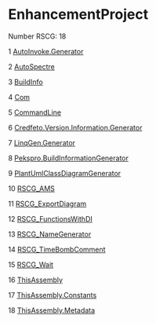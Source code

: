 <h1>EnhancementProject</h1>

Number RSCG: 18

   1 [AutoInvoke.Generator](/docs/AutoInvoke.Generator)

   2 [AutoSpectre](/docs/AutoSpectre)

   3 [BuildInfo](/docs/BuildInfo)

   4 [Com](/docs/Com)

   5 [CommandLine](/docs/CommandLine)

   6 [Credfeto.Version.Information.Generator](/docs/Credfeto.Version.Information.Generator)

   7 [LinqGen.Generator](/docs/LinqGen.Generator)

   8 [Pekspro.BuildInformationGenerator](/docs/Pekspro.BuildInformationGenerator)

   9 [PlantUmlClassDiagramGenerator](/docs/PlantUmlClassDiagramGenerator)

   10 [RSCG_AMS](/docs/RSCG_AMS)

   11 [RSCG_ExportDiagram](/docs/RSCG_ExportDiagram)

   12 [RSCG_FunctionsWithDI](/docs/RSCG_FunctionsWithDI)

   13 [RSCG_NameGenerator](/docs/RSCG_NameGenerator)

   14 [RSCG_TimeBombComment](/docs/RSCG_TimeBombComment)

   15 [RSCG_Wait](/docs/RSCG_Wait)

   16 [ThisAssembly](/docs/ThisAssembly)

   17 [ThisAssembly.Constants](/docs/ThisAssembly.Constants)

   18 [ThisAssembly.Metadata](/docs/ThisAssembly.Metadata)
    